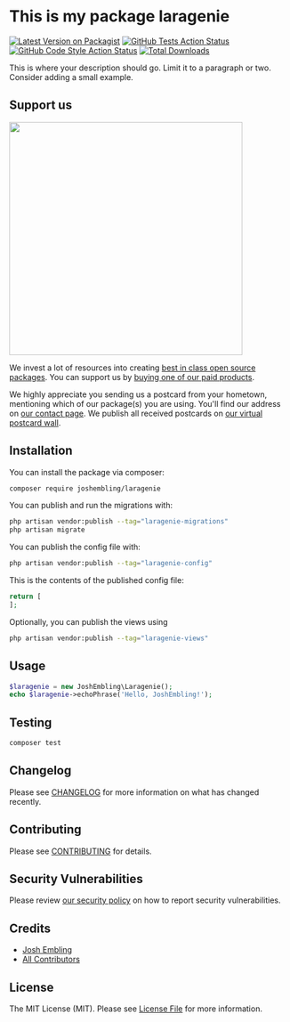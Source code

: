# This is my package laragenie

[![Latest Version on Packagist](https://img.shields.io/packagist/v/joshembling/laragenie.svg?style=flat-square)](https://packagist.org/packages/joshembling/laragenie)
[![GitHub Tests Action Status](https://img.shields.io/github/actions/workflow/status/joshembling/laragenie/run-tests.yml?branch=main&label=tests&style=flat-square)](https://github.com/joshembling/laragenie/actions?query=workflow%3Arun-tests+branch%3Amain)
[![GitHub Code Style Action Status](https://img.shields.io/github/actions/workflow/status/joshembling/laragenie/fix-php-code-style-issues.yml?branch=main&label=code%20style&style=flat-square)](https://github.com/joshembling/laragenie/actions?query=workflow%3A"Fix+PHP+code+style+issues"+branch%3Amain)
[![Total Downloads](https://img.shields.io/packagist/dt/joshembling/laragenie.svg?style=flat-square)](https://packagist.org/packages/joshembling/laragenie)

This is where your description should go. Limit it to a paragraph or two. Consider adding a small example.

## Support us

[<img src="https://github-ads.s3.eu-central-1.amazonaws.com/laragenie.jpg?t=1" width="419px" />](https://spatie.be/github-ad-click/laragenie)

We invest a lot of resources into creating [best in class open source packages](https://spatie.be/open-source). You can support us by [buying one of our paid products](https://spatie.be/open-source/support-us).

We highly appreciate you sending us a postcard from your hometown, mentioning which of our package(s) you are using. You'll find our address on [our contact page](https://spatie.be/about-us). We publish all received postcards on [our virtual postcard wall](https://spatie.be/open-source/postcards).

## Installation

You can install the package via composer:

```bash
composer require joshembling/laragenie
```

You can publish and run the migrations with:

```bash
php artisan vendor:publish --tag="laragenie-migrations"
php artisan migrate
```

You can publish the config file with:

```bash
php artisan vendor:publish --tag="laragenie-config"
```

This is the contents of the published config file:

```php
return [
];
```

Optionally, you can publish the views using

```bash
php artisan vendor:publish --tag="laragenie-views"
```

## Usage

```php
$laragenie = new JoshEmbling\Laragenie();
echo $laragenie->echoPhrase('Hello, JoshEmbling!');
```

## Testing

```bash
composer test
```

## Changelog

Please see [CHANGELOG](CHANGELOG.md) for more information on what has changed recently.

## Contributing

Please see [CONTRIBUTING](CONTRIBUTING.md) for details.

## Security Vulnerabilities

Please review [our security policy](../../security/policy) on how to report security vulnerabilities.

## Credits

- [Josh Embling](https://github.com/joshembling)
- [All Contributors](../../contributors)

## License

The MIT License (MIT). Please see [License File](LICENSE.md) for more information.
